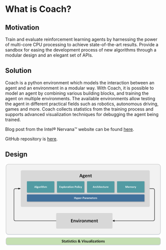 # What is Coach?

## Motivation

Train and evaluate reinforcement learning agents by harnessing the power of multi-core CPU processing to achieve state-of-the-art results. Provide a sandbox for easing the development process of new algorithms through a modular design and an elegant set of APIs. 

## Solution

Coach is a python environment which models the interaction between an agent and an environment in a modular way.
With Coach, it is possible to model an agent by combining various building blocks, and training the agent on multiple environments.
The available environments allow testing the agent in different practical fields such as robotics, autonomous driving, games and more. 
Coach collects statistics from the training process and supports advanced visualization techniques for debugging the agent being trained.



Blog post from the Intel® Nervana™ website can be found [here](https://www.intelnervana.com/reinforcement-learning-coach-intel). 

GitHub repository is [here](https://github.com/NervanaSystems/coach). 

## Design

<img src="img/design.png" alt="Coach Design" style="width: 800px;"/>



